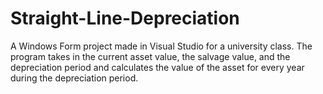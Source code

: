 # Straight-Line-Depreciation
A Windows Form project made in Visual Studio for a university class. The program takes in the current asset value, the salvage value, and the depreciation period and calculates the value of the asset for every year during the depreciation period.
